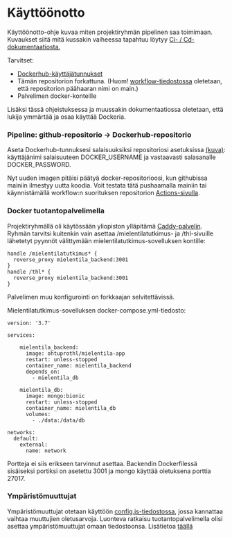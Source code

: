 # Käyttöönotto
Käyttöönotto-ohje kuvaa miten projektiryhmän pipelinen saa toimimaan. Kuvaukset siitä mitä kussakin vaiheessa tapahtuu löytyy [Ci- / Cd-dokumentaatiosta.](https://github.com/ohtuprojekti-mielentilatutkimus-thl/mielentilatutkimus-thl/blob/main/dokumentaatio/cicd.md)

Tarvitset:
 - [Dockerhub-käyttäjätunnukset](https://hub.docker.com/)
 - Tämän repositorion forkattuna. (Huom! [workflow-tiedostossa](https://github.com/ohtuprojekti-mielentilatutkimus-thl/mielentilatutkimus-thl/blob/main/.github/workflows/cd.yml) oletetaan, että repositorion päähaaran nimi on main.)
 - Palvelimen docker-konteille

Lisäksi tässä ohjeistuksessa ja muussakin dokumentaatiossa oletetaan, että lukija ymmärtää ja osaa käyttää Dockeria.

### Pipeline: github-repositorio -> Dockerhub-repositorio

Aseta Dockerhub-tunnuksesi salaisuuksiksi repositoriosi asetuksissa [(kuva)](https://github.com/ktatu/mielentilatutkimus-thl/blob/main/dokumentaatio/kuvat/github_secrets.png):
käyttäjänimi salaisuuteen DOCKER_USERNAME ja vastaavasti salasanalle DOCKER_PASSWORD.

Nyt uuden imagen pitäisi päätyä docker-repositorioosi, kun githubissa mainiin ilmestyy uutta koodia. Voit testata tätä pushaamalla mainiin tai käynnistämällä workflow:n suorituksen repositorion [Actions-sivulla](https://github.com/ktatu/mielentilatutkimus-thl/blob/main/dokumentaatio/kuvat/github_actions.png).

### Docker tuotantopalvelimella

Projektiryhmällä oli käytössään yliopiston ylläpitämä [Caddy-palvelin](https://hub.docker.com/_/caddy). Ryhmän tarvitsi kuitenkin vain asettaa /mielentilatutkimus- ja /thl-sivuille lähetetyt pyynnöt välittymään mielentilatutkimus-sovelluksen kontille: 
```
handle /mielentilatutkimus* {
  reverse_proxy mielentila_backend:3001
}
handle /thl* {
  reverse_proxy mielentila_backend:3001
}
```

Palvelimen muu konfigurointi on forkkaajan selvitettävissä.

Mielentilatutkimus-sovelluksen docker-compose.yml-tiedosto:
```
version: '3.7' 

services: 

    mielentila_backend:
      image: ohtuprothl/mielentila-app
      restart: unless-stopped
      container_name: mielentila_backend
      depends_on:
        - mielentila_db

    mielentila_db:
      image: mongo:bionic
      restart: unless-stopped
      container_name: mielentila_db
      volumes:
        - ./data:/data/db

networks:
  default:
    external:
      name: network

```

Portteja ei siis erikseen tarvinnut asettaa. Backendin Dockerfilessä sisäiseksi portiksi on asetettu 3001 ja mongo käyttää oletuksena porttia 27017.

### Ympäristömuuttujat

Ympäristömuuttujat otetaan käyttöön [config.js-tiedostossa](https://github.com/ohtuprojekti-mielentilatutkimus-thl/mielentilatutkimus-thl/blob/main/backend/utils/config.js), jossa kannattaa vaihtaa muuttujien oletusarvoja. Luonteva ratkaisu tuotantopalvelimella olisi asettaa ympäristömuuttujat omaan tiedostoonsa. Lisätietoa [täällä](https://docs.docker.com/compose/environment-variables/)

